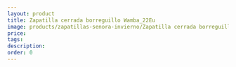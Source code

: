 ```yaml
---
layout: product
title: Zapatilla cerrada borreguillo Wamba_22Eu
image: products/zapatillas-senora-invierno/Zapatilla cerrada borreguillo Wamba_22Eu.jpeg
price: 
tags: 
description: 
order: 0
---
```

